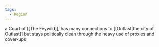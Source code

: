 ```yaml
---
tags:
  - Region
---
```

a Court of [[The Feywild]], has many connections to [[Outlast|the city of Outlast]] but stays politically clean through the heavy use of proxies and cover-ups